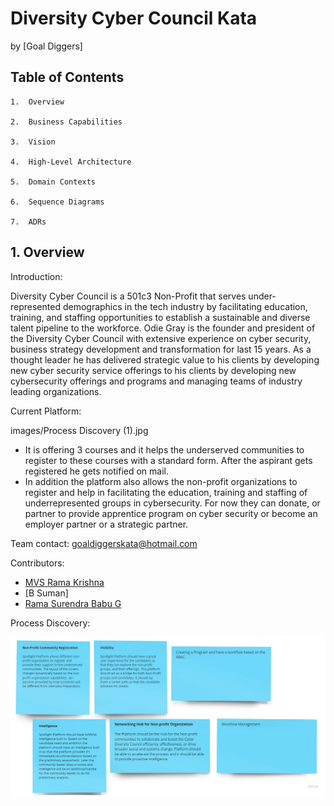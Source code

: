 # Diversity Cyber Council Kata

by [Goal Diggers]

## Table of Contents

```text
1.  Overview

2.  Business Capabilities   

3.  Vision  

4.  High-Level Architecture

5.  Domain Contexts  

6.  Sequence Diagrams 

7.  ADRs 

```

## 1. Overview

Introduction:

Diversity Cyber Council is a 501c3 Non-Profit that serves under-represented demographics in the tech industry by facilitating education, training, and staffing opportunities to establish a sustainable and diverse talent pipeline to the workforce. Odie Gray is the founder and president of the Diversity Cyber Council with extensive experience on cyber security, business strategy development and transformation for last 15 years. As a thought leader he has delivered strategic value to his clients by developing new cyber security service offerings to his clients by developing new cybersecurity offerings and programs and managing teams of industry leading organizations.

Current Platform:

<img>images/Process Discovery (1).jpg</img>

* It is offering 3 courses and it helps the underserved communities to register to these courses with a standard form. After the aspirant gets registered he gets notified on mail. 
* In addition the platform also allows the non-profit organizations to register and help in facilitating the education, training and staffing of underrepresented groups in cybersecurity. For now they can donate, or partner to provide apprentice program on cyber security or become an employer partner or a strategic partner.

Team contact: [goaldiggerskata@hotmail.com](mailto:goaldiggerskata@hotmail.com)

Contributors:
* [MVS Rama Krishna](https://www.linkedin.com/in/mvs-ramakrishna-a3a57225/)
* [B Suman]
* [Rama Surendra Babu G](https://www.linkedin.com/in/rama-surendra-babu-g-985a1913/)


Process Discovery:

![Process Discovery](Images/processdiscovery.jpg)
